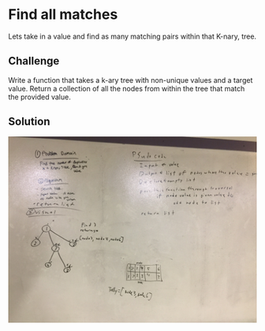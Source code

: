 # Find all matches
Lets take in a value and find as many matching pairs within that K-nary, tree.



## Challenge
Write a function that takes a k-ary tree with non-unique values and a target value.
Return a collection of all the nodes from within the tree that match the provided value.

## Solution
![picture](/Assets/find_match.JPG)
